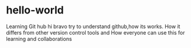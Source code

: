 # hello-world
Learning Git hub
hi bravo try to understand github,how its works.
How it differs from other version control tools and How everyone can use this for learning and collaborations
